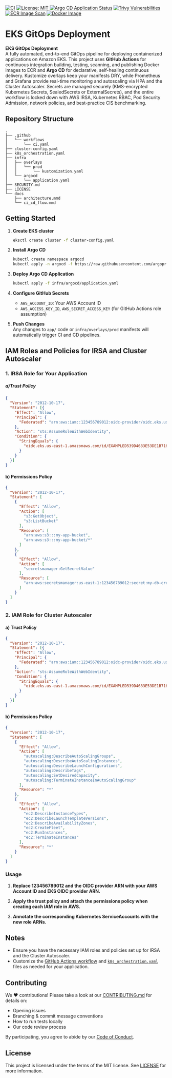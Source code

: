 [![CI](https://github.com/PickleKemo/k8s-eks-gitops/actions/workflows/ci.yaml/badge.svg)](https://github.com/PickleKemo/k8s-eks-gitops/actions/workflows/ci.yaml)
[![License: MIT](https://img.shields.io/badge/License-MIT-yellow.svg)](LICENSE)
[![Argo CD Application Status](https://img.shields.io/badge/ArgoCD-Synced-brightgreen.svg)](https://argocd.example.com/applications/my-app)
[![Trivy Vulnerabilities](https://img.shields.io/badge/Trivy-Security_passed-brightgreen.svg)](https://github.com/PickleKemo/k8s-eks-gitops/actions/workflows/ci.yaml)
[![ECR Image Scan](https://img.shields.io/badge/ECR%20Scan-passing-brightgreen)](https://console.aws.amazon.com/ecr/repositories/your-repo/image-scanning)
[![Docker Image](https://img.shields.io/docker/v/your-org/my-app?label=Docker%20Image&style=flat)](https://hub.docker.com/r/your-org/my-app)

# EKS GitOps Deployment

**EKS GitOps Deployment**  
A fully automated, end-to-end GitOps pipeline for deploying containerized applications on Amazon EKS. This project uses **GitHub Actions** for continuous integration building, testing, scanning, and publishing Docker images to ECR and **Argo CD** for declarative, self-healing continuous delivery. Kustomize overlays keep your manifests DRY, while Prometheus and Grafana provide real-time monitoring and autoscaling via HPA and the Cluster Autoscaler. Secrets are managed securely (KMS-encrypted Kubernetes Secrets, SealedSecrets or ExternalSecrets), and the entire workflow is locked down with AWS IRSA, Kubernetes RBAC, Pod Security Admission, network policies, and best-practice CIS benchmarking.

## Repository Structure

```
.
├── .github
│   └── workflows
│       └── ci.yaml
├── cluster-config.yaml
├── k8s_orchestration.yaml
├── infra
│   ├── overlays
│   │   └── prod
│   │       └── kustomization.yaml
│   └── argocd
│       └── application.yaml
├── SECURITY.md
├── LICENSE
└── docs
    ├── architecture.mmd
    └── ci_cd_flow.mmd
```

## Getting Started

1. **Create EKS cluster**  
   ```bash
   eksctl create cluster -f cluster-config.yaml
   ```

2. **Install Argo CD**  
   ```bash
   kubectl create namespace argocd
   kubectl apply -n argocd -f https://raw.githubusercontent.com/argoproj/argo-cd/stable/manifests/install.yaml
   ```

3. **Deploy Argo CD Application**  
   ```bash
   kubectl apply -f infra/argocd/application.yaml
   ```

4. **Configure GitHub Secrets**  
   - `AWS_ACCOUNT_ID`: Your AWS Account ID  
   - `AWS_ACCESS_KEY_ID`, `AWS_SECRET_ACCESS_KEY` (for GitHub Actions role assumption)

5. **Push Changes**  
   Any changes to `app/` code or `infra/overlays/prod` manifests will automatically trigger CI and CD pipelines.

## IAM Roles and Policies for IRSA and Cluster Autoscaler

### 1. IRSA Role for Your Application

##### a)Trust Policy
```json
{
  "Version": "2012-10-17",
  "Statement": [{
    "Effect": "Allow",
    "Principal": {
      "Federated": "arn:aws:iam::123456789012:oidc-provider/oidc.eks.us-east-1.amazonaws.com/id/EXAMPLED539D4633E53DE1B716D3041E"
    },
    "Action": "sts:AssumeRoleWithWebIdentity",
    "Condition": {
      "StringEquals": {
        "oidc.eks.us-east-1.amazonaws.com/id/EXAMPLED539D4633E53DE1B716D3041E:sub": "system:serviceaccount:my-app:my-app-sa"
      }
    }
  }]
}
```
#### b) Permissions Policy
```json
{
  "Version": "2012-10-17",
  "Statement": [
    {
      "Effect": "Allow",
      "Action": [
        "s3:GetObject",
        "s3:ListBucket"
      ],
      "Resource": [
        "arn:aws:s3:::my-app-bucket",
        "arn:aws:s3:::my-app-bucket/*"
      ]
    },
    {
      "Effect": "Allow",
      "Action": [
        "secretsmanager:GetSecretValue"
      ],
      "Resource": [
        "arn:aws:secretsmanager:us-east-1:123456789012:secret:my-db-credentials-*"
      ]
    }
  ]
}
```
### 2. IAM Role for Cluster Autoscaler

#### a) Trust Policy
```json
{
  "Version": "2012-10-17",
  "Statement": [{
    "Effect": "Allow",
    "Principal": {
      "Federated": "arn:aws:iam::123456789012:oidc-provider/oidc.eks.us-east-1.amazonaws.com/id/EXAMPLED539D4633E53DE1B716D3041E"
    },
    "Action": "sts:AssumeRoleWithWebIdentity",
    "Condition": {
      "StringEquals": {
        "oidc.eks.us-east-1.amazonaws.com/id/EXAMPLED539D4633E53DE1B716D3041E:sub": "system:serviceaccount:kube-system:cluster-autoscaler"
      }
    }
  }]
}
```
#### b) Permissions Policy
```json
{
  "Version": "2012-10-17",
  "Statement": [
    {
      "Effect": "Allow",
      "Action": [
        "autoscaling:DescribeAutoScalingGroups",
        "autoscaling:DescribeAutoScalingInstances",
        "autoscaling:DescribeLaunchConfigurations",
        "autoscaling:DescribeTags",
        "autoscaling:SetDesiredCapacity",
        "autoscaling:TerminateInstanceInAutoScalingGroup"
      ],
      "Resource": "*"
    },
    {
      "Effect": "Allow",
      "Action": [
        "ec2:DescribeInstanceTypes",
        "ec2:DescribeLaunchTemplateVersions",
        "ec2:DescribeAvailabilityZones",
        "ec2:CreateFleet",
        "ec2:RunInstances",
        "ec2:TerminateInstances"
      ],
      "Resource": "*"
    }
  ]
}
```

### Usage

1. **Replace 123456789012 and the OIDC provider ARN with your AWS Account ID and EKS OIDC provider ARN.**

2. **Apply the trust policy and attach the permissions policy when creating each IAM role in AWS.**

3. **Annotate the corresponding Kubernetes ServiceAccounts with the new role ARNs.**

## Notes

- Ensure you have the necessary IAM roles and policies set up for IRSA and the Cluster Autoscaler.
- Customize the [GitHub Actions workflow](.github/workflows/ci.yaml) and [`k8s_orchestration.yaml`](k8s_orchestration.yaml) files as needed for your application.

## Contributing

We ❤️ contributions! Please take a look at our [CONTRIBUTING.md](.github/CONTRIBUTING.md) for details on:

- Opening issues  
- Branching & commit message conventions  
- How to run tests locally  
- Our code review process  

By participating, you agree to abide by our [Code of Conduct](CODE_OF_CONDUCT.md).

## License
This project is licensed under the terms of the MIT license. See [LICENSE](LICENSE) for more information.